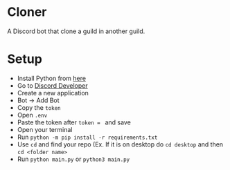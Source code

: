 # Cloner
A Discord bot that clone a guild in another guild.
# Setup
- Install Python from [here](https://www.python.org/downloads/)
- Go to [Discord Developer](https://discordapp.com/developers/applications/)
- Create a new application
- Bot -> Add Bot
- Copy the `token`
- Open `.env`
- Paste the token after `token = ` and save
- Open your terminal 
- Run `python -m pip install -r requirements.txt`
- Use `cd` and find your repo (Ex. If it is on desktop do `cd desktop` and then `cd <folder name>`
- Run `python main.py` or `python3 main.py`

